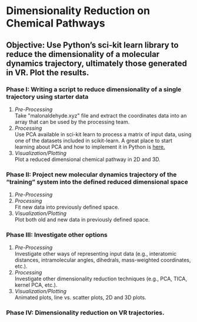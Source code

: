 # Dimensionality Reduction on Chemical Pathways

## Objective: Use Python’s sci-kit learn library to reduce the dimensionality of a molecular dynamics trajectory, ultimately those generated in VR. Plot the results. 

### Phase I: Writing a script to reduce dimensionality of a single trajectory using starter data
1. *Pre-Processing*  
Take "malonaldehyde.xyz" file and extract the coordinates data into an array that can be used by the processing team.
2. *Processing*   
Use PCA available in sci-kit learn to process a matrix of input data, using one of the datasets included in scikit-learn. A great place to start learning about PCA and how to implement it in Python is [here.](https://jakevdp.github.io/PythonDataScienceHandbook/05.09-principal-component-analysis.html)
3. *Visualization/Plotting*  
Plot a reduced dimensional chemical pathway in 2D and 3D.

### Phase II: Project new molecular dynamics trajectory of the “training” system into the defined reduced dimensional space
1. *Pre-Processing*  
2. *Processing*  
Fit new data into previously defined space.  
3. *Visualization/Plotting*  
Plot both old and new data in previously defined space.  

### Phase III: Investigate other options 
1. *Pre-Processing*  
Investigate other ways of representing input data (e.g., interatomic distances, intramolecular angles, dihedrals, mass-weighted coordinates, etc.).  
2. *Processing*  
Investigate other dimensionality reduction techniques (e.g., PCA, TICA, kernel PCA, etc.).  
3. *Visualization/Plotting*  
Animated plots, line vs. scatter plots, 2D and 3D plots.  

### Phase IV: Dimensionality reduction on VR trajectories.  

